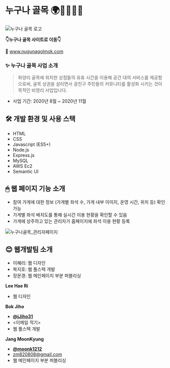# 누구나 골목 🌍🙎‍♀️🙎‍♂️

![누구나 골목 로고](https://user-images.githubusercontent.com/32476867/97538536-e68a9d00-1a03-11eb-91b1-8ea7f0df9de5.jpg)

**👇누구나 골목 사이트로 이동👇**

📍 www.nugunagolmok.com



### ✨ 누구나 골목 사업 소개
> 화양리 골목에 위치한 상점들의 유휴 시간을 이용해 공간 대여 서비스를 제공함으로써, 골목 상권을 살리면서 광진구 주민들의 커뮤니티를 활성화 시키는 것이 목적인 비영리 사업입니다.

- 사업 기간: 2020년 8월 ~ 2020년 11월

## 🛠 개발 환경 및 사용 스택
- HTML
- CSS
- Javascript (ES5+)
- Node.js
- Express.js
- MySQL
- AWS Ec2 
- Semantic UI

## 🖱 웹 페이지 기능 소개
- 참여 가게에 대한 정보 (가게별 좌석 수, 가게 내부 이미지, 운영 시간, 위치 등) 확인 가능
- 가게별 좌석 배치도를 통해 실시간 이용 현황을 확인할 수 있음
- 가게에 상주하고 있는 관리자가 홈페이지에 좌석 이용 현황 등록

![누구나골목_관리자페이지](https://user-images.githubusercontent.com/32476867/97666442-0c29ac00-1ac1-11eb-8d86-8fcc44fd1370.gif)


## 😊 웹개발팀 소개
- 이혜리: 웹 디자인
- 복지호: 웹 풀스택 개발 
- 장문경: 웹 메인페이지 부분 퍼블리싱

**Lee Hae Ri** 
- 웹 디자인

**Bok Jiho**
- [**@jJiho31**](https://github.com/Jiho31)   
- <이메일 적기> 
- 웹 풀스택 개발 


**Jang MoonKyung**
- [**@moonk1212**](https://github.com/moonk1212)   
- <zm820808@gmail.com> 
- 웹 메인페이지 부분 퍼블리싱


